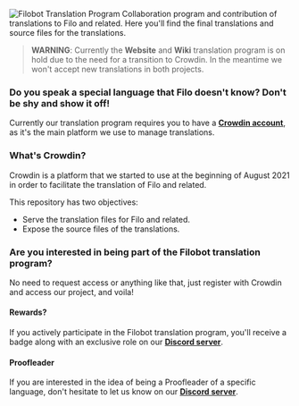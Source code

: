 ![Filobot Translation Program](https://user-images.githubusercontent.com/34041493/129205662-14f3b323-a706-4c8b-ba7a-b260f087674c.png)
Collaboration program and contribution of translations to Filo and related. Here you'll find the final translations and source files for the translations.

> **WARNING**: Currently the **Website** and **Wiki** translation program is on hold due to the need for a transition to Crowdin. In the meantime we won't accept new translations in both projects.

### Do you speak a special language that Filo doesn't know? Don't be shy and show it off!
Currently our translation program requires you to have a **[Crowdin account](https://accounts.crowdin.com/login)**, as it's the main platform we use to manage translations.

### What's Crowdin?
Crowdin is a platform that we started to use at the beginning of August 2021 in order to facilitate the translation of Filo and related.

This repository has two objectives:
- Serve the translation files for Filo and related.
- Expose the source files of the translations.

### Are you interested in being part of the Filobot translation program?
No need to request access or anything like that, just register with Crowdin and access our project, and voila!

#### Rewards?
If you actively participate in the Filobot translation program, you'll receive a badge along with an exclusive role on our **[Discord server](https://filobot.xyz/discord)**.

#### Proofleader
If you are interested in the idea of being a Proofleader of a specific language, don't hesitate to let us know on our **[Discord server](https://filobot.xyz/discord)**.
